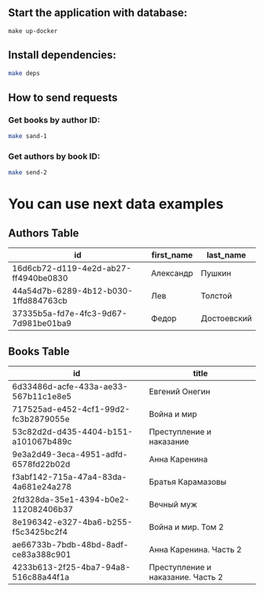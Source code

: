 ## Start the application with database:
`make up-docker`

## Install dependencies:
```bash
make deps
```


## How to send requests
### Get books by author ID:
```bash
make sand-1
```

### Get authors by book ID:
```bash
make send-2
```

# You can use next data examples

## Authors Table

| id                                   | first_name | last_name  |
| ------------------------------------ | ---------- | ---------- |
| 16d6cb72-d119-4e2d-ab27-ff4940be0830 | Александр  | Пушкин     |
| 44a54d7b-6289-4b12-b030-1ffd884763cb | Лев        | Толстой    |
| 37335b5a-fd7e-4fc3-9d67-7d981be01ba9 | Федор      | Достоевский|

## Books Table

| id                                   | title                     |
| ------------------------------------ | ------------------------- |
| 6d33486d-acfe-433a-ae33-567b11c1e8e5 | Евгений Онегин            |
| 717525ad-e452-4cf1-99d2-fc3b2879055e | Война и мир               |
| 53c82d2d-d435-4404-b151-a101067b489c | Преступление и наказание  |
| 9e3a2d49-3eca-4951-adfd-6578fd22b02d | Анна Каренина             |
| f3abf142-715a-47a4-83da-4a681e24a278 | Братья Карамазовы         |
| 2fd328da-35e1-4394-b0e2-112082406b37 | Вечный муж                |
| 8e196342-e327-4ba6-b255-f5c3425bc2f4 | Война и мир. Том 2        |
| ae66733b-7bdb-48bd-8adf-ce83a388c901 | Анна Каренина. Часть 2    |
| 4233b613-2f25-4ba7-94a8-516c88a44f1a | Преступление и наказание. Часть 2|
